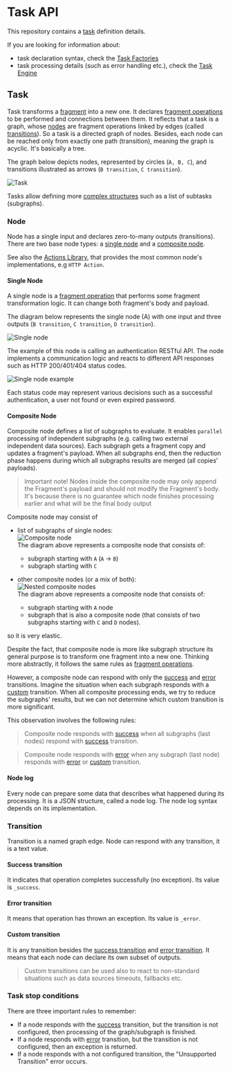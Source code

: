 # Task API
This repository contains a [task](#task) definition details. 

If you are looking for information about:
- task declaration syntax, check the [Task Factories](https://github.com/Knotx/knotx-fragments/tree/master/task/factory)
- task processing details (such as error handling etc.), check the [Task Engine](https://github.com/Knotx/knotx-fragments/tree/master/task/engine)

## Task
Task transforms a [fragment](https://github.com/Knotx/knotx-fragments/tree/master/api#fragment) into 
a new one. It declares [fragment operations](https://github.com/Knotx/knotx-fragments/tree/master/api#fragment-operation) 
to be performed and connections between them. It reflects that a task is a graph, whose [nodes](#node) 
are fragment operations linked by edges (called [transitions](#transition)). So a task is a directed 
graph of nodes. Besides, each node can be reached only from exactly one path (transition), meaning the graph 
is acyclic. It's basically a tree.

The graph below depicts nodes, represented by circles (`A, B, C`), and transitions illustrated as 
arrows (`B transition`, `C transition`).

![Task](assets/images/graph.png)

Tasks allow defining more [complex structures](#composite-node) such as a list of subtasks (subgraphs).

### Node
Node has a single input and declares zero-to-many outputs (transitions). There are two base node 
types: a [single node](#single-node) and a [composite node](#composite-node).

See also the [Actions Library](https://github.com/Knotx/knotx-fragments/tree/master/action/library), 
that provides the most common node's implementations, e.g `HTTP Action`.

#### Single Node
A single node is a [fragment operation](https://github.com/Knotx/knotx-fragments/tree/master/api#fragment-operation) 
that performs some fragment transformation logic. It can change both fragment's body and payload.

The diagram below represents the single node (A) with one input and three outputs (`B transition`, 
`C transition`, `D transition`).

![Single node](assets/images/single-node.png)

The example of this node is calling an authentication RESTful API. The node implements a communication 
logic and reacts to different API responses such as HTTP 200/401/404 status codes.

![Single node example](assets/images/single-node-example.png)

Each status code may represent various decisions such as a successful authentication, a user not 
found or even expired password.

#### Composite Node
Composite node defines a list of subgraphs to evaluate. It enables `parallel` processing of independent 
subgraphs (e.g. calling two external independent data sources). Each subgraph gets a fragment copy and 
updates a fragment's payload. When all subgraphs end, then the reduction phase happens during which 
all subgraphs results are merged (all copies' payloads).

> Important note!
> Nodes inside the composite node may only append the Fragment's payload and should not modify 
> the Fragment's body. 
> It's because there is no guarantee which node finishes processing earlier and what will be the final body output

Composite node may consist of 
- list of subgraphs of single nodes:<br/>
  ![Composite node](assets/images/composite.png)<br/>
  The diagram above represents a composite node that consists of:
  - subgraph starting with `A` (`A` -> `B`)
  - subgraph starting with `C`

- other composite nodes (or a mix of both): <br/>
  ![Nested composite nodes](assets/images/nested-composite.png)<br/>
  The diagram above represents a composite node that consists of: 
  - subgraph starting with `A` node
  - subgraph that is also a composite node (that consists of two subgraphs starting with `C` and `D` nodes).

so it is very elastic.

Despite the fact, that composite node is more like subgraph structure its general purpose is to 
transform one fragment into a new one. Thinking more abstractly, it follows the same rules as 
[fragment operations](https://github.com/Knotx/knotx-fragments/tree/master/api#fragment-operation).

However, a composite node can respond with only the [success](#success-transition) and 
[error](#error-transition) transitions. Imagine the situation when each subgraph responds with a 
[custom](#custom-transition) transition. When all composite processing ends, we try to reduce the 
subgraphs' results, but we can not determine which custom transition is more significant.

This observation involves the following rules:
> Composite node responds with [success](#success-transition) when all subgraphs (last nodes) respond with [success](#success-transition) transition.

> Composite node responds with [error](#error-transition) when any subgraph (last node) responds with [error](#success-transition) or [custom](#custom-transition) transition.  

#### Node log
Every node can prepare some data that describes what happened during its processing. It is a JSON 
structure, called a node log. The node log syntax depends on its implementation.

### Transition
Transition is a named graph edge. Node can respond with any transition, it is a text value.

#### Success transition
It indicates that operation completes successfully (no exception). Its value is `_success`.

#### Error transition
It means that operation has thrown an exception. Its value is `_error`.

#### Custom transition
It is any transition besides the [success transition](#success-transition) and [error transition](#error-transition). 
It means that each node can declare its own subset of outputs.

> Custom transitions can be used also to react to non-standard situations such as data sources timeouts, fallbacks etc. 

### Task stop conditions
There are three important rules to remember:
- If a node responds with the [success](#success-transition) transition, but the transition is not configured, then 
processing of the graph/subgraph is finished.
- If a node responds with [error](#error-transition) transition, but the transition is not configured, then an 
exception is returned.
- If a node responds with a not configured transition, the "Unsupported Transition" error occurs.
